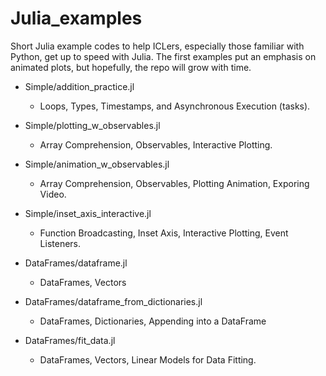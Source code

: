 # Julia_examples
Short Julia example codes to help ICLers, especially those familiar with Python, get up to speed with Julia.
The first examples put an emphasis on animated plots, but hopefully, the repo will grow with time.



- Simple/addition_practice.jl  
    - Loops, Types, Timestamps, and Asynchronous Execution (tasks).

- Simple/plotting_w_observables.jl  
    - Array Comprehension, Observables, Interactive Plotting.

- Simple/animation_w_observables.jl  
    - Array Comprehension, Observables, Plotting Animation, Exporing Video.

- Simple/inset_axis_interactive.jl  
    - Function Broadcasting, Inset Axis, Interactive Plotting, Event Listeners.

- DataFrames/dataframe.jl  
    - DataFrames, Vectors

- DataFrames/dataframe_from_dictionaries.jl
    - DataFrames, Dictionaries, Appending into a DataFrame

- DataFrames/fit_data.jl
    - DataFrames, Vectors, Linear Models for Data Fitting.
